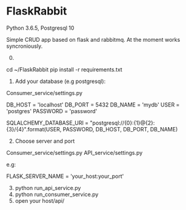 # FlaskRabbit
Python 3.6.5, Postgresql 10

Simple CRUD app based on flask and rabbitmq.
At the moment works syncroniously.

0)
cd ~/FlaskRabbit
pip install -r requirements.txt

1) Add your database (e.g postgresql):

Consumer_service/settings.py

DB_HOST = 'localhost'
DB_PORT = 5432
DB_NAME = 'mydb'
USER = 'postgres'
PASSWORD = 'password'

SQLALCHEMY_DATABASE_URI = "postgresql://{0}:{1}@{2}:{3}/{4}".format(USER,
                                                                    PASSWORD,
                                                                    DB_HOST,
                                                                    DB_PORT,
                                                                    DB_NAME)
                                                                    

2) Choose server and port

Consumer_service/settings.py
API_service/settings.py

e.g:

FLASK_SERVER_NAME = 'your_host:your_port'

3) python run_api_service.py
4) python run_consumer_service.py
5) open your host/api/

